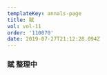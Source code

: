 ```yaml
---
templateKey: annals-page
title: 賦
vol: vol-11
order: '110070'
date: 2019-07-27T21:12:28.094Z
---
```

### 賦 整理中
